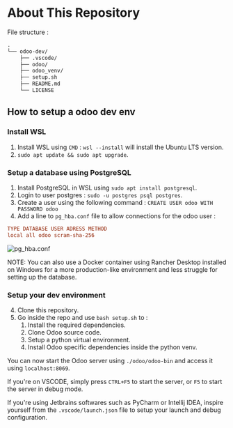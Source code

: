 # About This Repository

File structure :

```txt
.
└── odoo-dev/
    ├── .vscode/
    ├── odoo/
    ├── odoo_venv/
    ├── setup.sh
    ├── README.md
    └── LICENSE
```

## How to setup a odoo dev env

### Install WSL

1. Install WSL using `CMD` : `wsl --install` will install the Ubuntu LTS version.
2. `sudo apt update && sudo apt upgrade`.

### Setup a database using PostgreSQL

1. Install PostgreSQL in WSL using `sudo apt install postgresql`.
2. Login to user postgres : `sudo -u postgres psql postgres`.
3. Create a user using the following command : `CREATE USER odoo WITH PASSWORD odoo`
4. Add a line to `pg_hba.conf` file to allow connections for the odoo user :

```conf
TYPE DATABASE USER ADRESS METHOD
local all odoo scram-sha-256
```

![pg_hba.conf](https://github.com/mathisgauthey/odoo-dev-env-WSL/assets/46576952/951ce90e-6306-437c-8a82-7d1168c9225a)

NOTE: You can also use a Docker container using Rancher Desktop installed on Windows for a more production-like environment and less struggle for setting up the database.

### Setup your dev environment

4. Clone this repository.
5. Go inside the repo and use `bash setup.sh` to :
   1. Install the required dependencies.
   2. Clone Odoo source code.
   3. Setup a python virtual environment.
   4. Install Odoo specific dependencies inside the python venv.

You can now start the Odoo server using `./odoo/odoo-bin` and access it using `localhost:8069`.

If you're on VSCODE, simply press `CTRL+F5` to start the server, or `F5` to start the server in debug mode.

If you're using Jetbrains softwares such as PyCharm or Intellij IDEA, inspire yourself from the `.vscode/launch.json` file to setup your launch and debug configuration.
